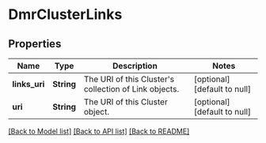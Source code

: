 # DmrClusterLinks

## Properties
Name | Type | Description | Notes
------------ | ------------- | ------------- | -------------
**links_uri** | **String** | The URI of this Cluster&#39;s collection of Link objects. | [optional] [default to null]
**uri** | **String** | The URI of this Cluster object. | [optional] [default to null]

[[Back to Model list]](../README.md#documentation-for-models) [[Back to API list]](../README.md#documentation-for-api-endpoints) [[Back to README]](../README.md)


